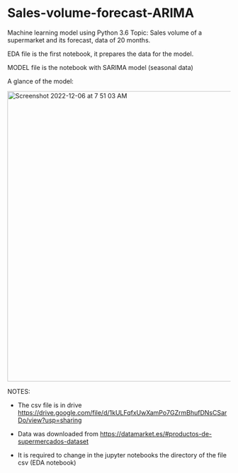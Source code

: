 # Sales-volume-forecast-ARIMA
Machine learning model using Python 3.6
Topic: Sales volume of a supermarket and its forecast, data of 20 months. 


EDA file is the first notebook, it prepares the data for the model.

MODEL file is the notebook with SARIMA model (seasonal data)

A glance of the model:


<img width="657" alt="Screenshot 2022-12-06 at 7 51 03 AM" src="https://user-images.githubusercontent.com/111979860/205841664-357d1520-3b5a-4b64-9011-5e1be165ced7.png">


NOTES:
* The csv file is in drive https://drive.google.com/file/d/1kULFqfxUwXamPo7GZrmBhufDNsCSarDo/view?usp=sharing 

* Data was downloaded from https://datamarket.es/#productos-de-supermercados-dataset

* It is required to change in the jupyter notebooks the directory of the file csv (EDA notebook)
